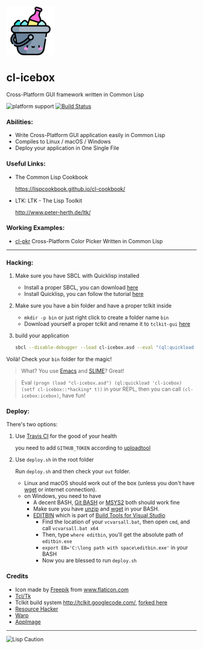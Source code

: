 ![icebox Icon](resources/iconfile.png)

# cl-icebox
Cross-Platform GUI framework written in Common Lisp

![platform support](https://img.shields.io/badge/platform-Linux%20%7C%20macOS%20%7C%20Windows-blue.svg) [![Build Status](https://travis-ci.com/VitoVan/cl-icebox.svg?token=zGyrVcujB9VafCKBLXZc&branch=master)](https://travis-ci.com/VitoVan/cl-icebox)

### Abilities:

- Write Cross-Platform GUI application easily in Common Lisp
- Compiles to Linux / macOS / Windows
- Deploy your application in One Single File

### Useful Links:

- The Common Lisp Cookbook

    https://lispcookbook.github.io/cl-cookbook/

- LTK: LTK - The Lisp Toolkit

    http://www.peter-herth.de/ltk/

### Working Examples:

- [cl-pkr](https://github.com/VitoVan/cl-pkr)
    Cross-Platform Color Picker Written in Common Lisp
----

### Hacking:

1. Make sure you have SBCL with Quicklisp installed

    - Install a proper SBCL, you can download [here](http://www.sbcl.org/platform-table.html)
    - Install Quicklisp, you can follow the tutorial [here](https://www.quicklisp.org/beta/#installation)

2. Make sure you have a bin folder and have a proper tclkit inside

    - `mkdir -p bin` or just right click to create a folder name `bin`
    - Download yourself a proper tclkit and rename it to `tclkit-gui` [here](https://github.com/VitoVan/kitgen/releases/tag/8.6.9)

3. build your application

    ```bash
    sbcl --disable-debugger --load cl-icebox.asd --eval "(ql:quickload 'cl-icebox)" --eval "(asdf:make :cl-icebox)"
    ```

Voilà! Check your `bin` folder for the magic!

> What? You use [Emacs](https://www.gnu.org/software/emacs/) and [SLIME](https://common-lisp.net/project/slime/)? Great!

> Eval `(progn (load "cl-icebox.asd") (ql:quickload 'cl-icebox) (setf cl-icebox::*hacking* t))` in your REPL, then you can call `(cl-icebox:icebox)`, have fun!

### Deploy:

There's two options:

1. Use [Travis CI](https://travis-ci.com/) for the good of your health

    you need to add `GITHUB_TOKEN` according to [uploadtool](https://github.com/probonopd/uploadtool)

2. Use `deploy.sh` in the root folder

    Run `deploy.sh` and then check your `out` folder.

    - Linux and macOS should work out of the box (unless you don't have [wget](https://www.gnu.org/software/wget/) or internet connection).
    - on Windows, you need to have
        - A decent BASH, [Git BASH](https://git-scm.com/download/win) or [MSYS2](https://www.msys2.org/) both should work fine
        - Make sure you have [unzip](http://infozip.sourceforge.net/UnZip.html) and [wget](https://www.gnu.org/software/wget/) in your BASH.
        - [EDITBIN](https://docs.microsoft.com/en-us/cpp/build/reference/editbin-reference) which is part of [Build Tools for Visual Studio](https://visualstudio.microsoft.com/downloads/#build-tools-for-visual-studio-2019)
            - Find the location of your `vcvarsall.bat`, then open `cmd`, and call `vcvarsall.bat x64`
            - Then, type `where editbin`, you'll get the absolute path of `editbin.exe`
            - `export EB='C:\long path with space\editbin.exe'` in your BASH
            - Now you are blessed to run `deploy.sh`

### Credits

- Icon made by [Freepik](https://www.freepik.com) from www.flaticon.com
- [Tcl/Tk](https://www.tcl.tk/)
- Tclkit build system http://tclkit.googlecode.com/, [forked here](https://github.com/VitoVan/kitgen)
- [Resource Hacker](http://www.angusj.com/resourcehacker/)
- [Warp](https://github.com/dgiagio/warp)
- [AppImage](https://appimage.org/)

---

![Lisp Caution](http://www.lisperati.com/lisplogo_warning2_256.png)
